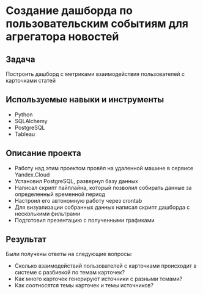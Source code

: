 # Создание дашборда по пользовательским событиям для агрегатора новостей
## Задача
Построить дашборд с метриками взаимодействия пользователей с карточками статей
## Используемые навыки и инструменты
- Python
- SQLAlchemy
- PostgreSQL
- Tableau
## Описание проекта
- Работу над этим проектом провёл на удаленной машине в сервисе Yandex.Cloud
- Установил PostgreSQL, развернул базу данных
- Написал скрипт пайплайна, который позволил собирать данные за определенный временной период
- Настроил его автономную работу через crontab
- Для визуализации собранных данных написал скрипт дашборда с несколькими фильтрами
- Подготовил презентацию с полученными графиками

## Результат
Были получены ответы на следующие вопросы:
- Сколько взаимодействий пользователей с карточками происходит в системе с разбивкой по темам карточек?
- Как много карточек генерируют источники с разными темами?
- Как соотносятся темы карточек и темы источников?
